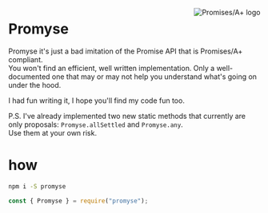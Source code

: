 [<img src="https://promisesaplus.com/assets/logo-small.png" alt="Promises/A+ logo" title="Promises/A+ 1.1 compliant" align="right" />](https://promisesaplus.com)

# Promyse

Promyse it's just a bad imitation of the Promise API that is Promises/A+ compliant.\
You won't find an efficient, well written implementation. Only a well-documented one that may or may not help you understand what's going on under the hood.

I had fun writing it, I hope you'll find my code fun too.

P.S.
I've already implemented two new static methods that currently are only proposals: `Promyse.allSettled` and `Promyse.any`.\
Use them at your own risk.

# how
```sh
npm i -S promyse
```

```js
const { Promyse } = require("promyse");
```
